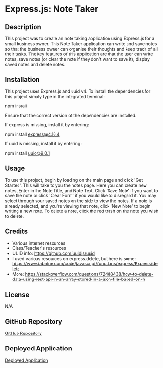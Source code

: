 # Express.js: Note Taker

## Description
This project was to create an note taking application using Express.js for a small business owner. This Note Taker application can write and save notes so that the business owner can organise their thoughts and keep track of all their tasks. The key features of this application are that the user can write notes, save notes (or clear the note if they don't want to save it), display saved notes and delete notes. 

## Installation
This project uses Express.js and uuid v4. To install the dependencies for this project simply type in the integrated terminal: 

npm install

Ensure that the correct version of the dependencies are installed.

If express is missing, install it by entering:

npm install express@4.16.4

If uuid is missing, install it by entering:

npm install uuid@9.0.1

## Usage
To use this project, begin by loading on the main page and click 'Get Started'. This will take to you the notes page. Here you can create new notes, Enter in the Note Title, and Note Text. Click 'Save Note' if you want to save the note or click 'Clear Form' if you would like to disregard it. You may select through your saved notes on the side to view the notes. If a note is already selected, and you're viewing that note, click 'New Note' to begin writing a new note. To delete a note, click the red trash on the note you wish to delete.

## Credits
- Various internet resources
- Class/Teacher's resources
- UUID info: https://github.com/uuidjs/uuid
- I used various resources on express.delete, but here is some: https://www.tabnine.com/code/javascript/functions/express/Express/delete
- More: https://stackoverflow.com/questions/72488438/how-to-delete-data-using-rest-api-in-an-array-stored-in-a-json-file-based-on-h

## License
N/A 

## GitHub Repository

[GitHub Repository](https://github.com/HarryP-GitHub/Note-Taker)

## Deployed Application

[Deployed Application]()
